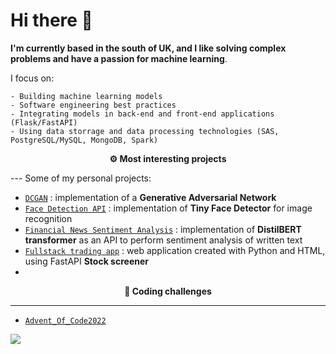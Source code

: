 # Hi there 👋

**I'm currently based in the south of UK, and I like solving complex problems and have a passion for machine learning**.

I focus on:
 
    - Building machine learning models
    - Software engineering best practices 
    - Integrating models in back-end and front-end applications (Flask/FastAPI)
    - Using data storrage and data processing technologies (SAS, PostgreSQL/MySQL, MongoDB, Spark)

<!-- - 💭 Some more: <a href="https://draperkm.github.io/blog" target="_blank">Blog</a> -->

<p align="center" style="font-weight:bold"> ⚙️ <b>Most interesting projects</b> <p>
  
--- Some of my personal projects:
* [`DCGAN`](https://github.com/draperkm/DCGAN_Implementation) : implementation of a **Generative Adversarial Network**
* [`Face Detection API`](https://draperkm-face-detection-app.netlify.app/) : implementation of **Tiny Face Detector** for image recognition
* [`Financial News Sentiment Analysis`](https://draperkm-distil-bart-streamlit-streamlit-ubdc24.streamlit.app) : implementation of **DistilBERT transformer** as an API to perform sentiment analysis of written text
* [`Fullstack trading app`](https://full-trading-app.onrender.com/) : web application created with Python and HTML, using FastAPI **Stock screener**
* 
<p align="center" style="font-weight:bold"> 🌲 <b>Coding challenges</b> <p>
  
---
* [`Advent_Of_Code2022`](https://github.com/draperkm/Advent_Programming_2022)

<!--
**draperkm/draperkm** is a ✨ _special_ ✨ repository because its `README.md` (this file) appears on your GitHub profile.

Here are some ideas to get you started:

- 🔭 I’m currently working on ...
- 🌱 I’m currently learning ...
- 👯 I’m looking to collaborate on ...
- 🤔 I’m looking for help with ...
- 💬 Ask me about ...
- 📫 How to reach me: ...
- 😄 Pronouns: ...
- ⚡ Fun fact: ...
-->

<!-- 
The following line is the COUNTER: please refer to : https://github.com/antonkomarev/github-profile-views-counter
-->

![](https://komarev.com/ghpvc/?username=draperkm)

